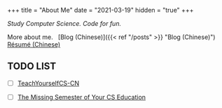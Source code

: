 +++
title = "About Me"
date = "2021-03-19"
hidden = "true"
+++

*Study Computer Science. Code for fun.*

More about me. &nbsp;
[Blog (Chinese)]({{< ref "/posts" >}} "Blog (Chinese)") &nbsp;
[Résumé (Chinese)](/files/MyResume_cn.pdf)

## TODO LIST
- [ ] [TeachYourselfCS-CN](https://github.com/keithnull/TeachYourselfCS-CN/blob/master/TeachYourselfCS-CN.md)
- [ ] [The Missing Semester of Your CS Education](https://missing.csail.mit.edu/)

